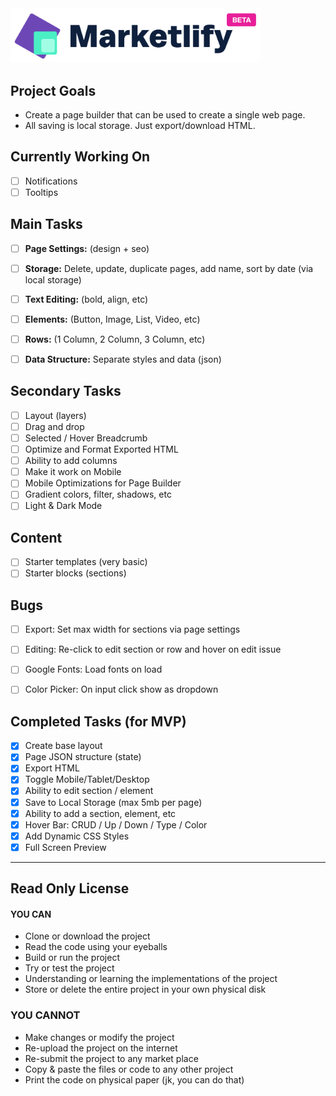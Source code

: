 <img src="/public/images/logo.png" width="400" />

## Project Goals

- Create a page builder that can be used to create a single web page.
- All saving is local storage. Just export/download HTML.

## Currently Working On

- [ ] Notifications
- [ ] Tooltips

## Main Tasks

- [ ] **Page Settings:** (design + seo)
- [ ] **Storage:** Delete, update, duplicate pages, add name, sort by date (via local storage)
- [ ] **Text Editing:** (bold, align, etc)
- [ ] **Elements:** (Button, Image, List, Video, etc)
- [ ] **Rows:** (1 Column, 2 Column, 3 Column, etc)
- [ ] **Data Structure:** Separate styles and data (json)


## Secondary Tasks

- [ ] Layout (layers)
- [ ] Drag and drop 
- [ ] Selected / Hover Breadcrumb
- [ ] Optimize and Format Exported HTML
- [ ] Ability to add columns
- [ ] Make it work on Mobile
- [ ] Mobile Optimizations for Page Builder
- [ ] Gradient colors, filter, shadows, etc
- [ ] Light & Dark Mode

## Content

- [ ] Starter templates (very basic)
- [ ] Starter blocks (sections)

## Bugs

- [ ] Export: Set max width for sections via page settings
- [ ] Editing: Re-click to edit section or row and hover on edit issue
- [ ] Google Fonts: Load fonts on load
- [ ] Color Picker: On input click show as dropdown


## Completed Tasks (for MVP)

- [x] Create base layout
- [x] Page JSON structure (state)
- [x] Export HTML
- [x] Toggle Mobile/Tablet/Desktop
- [x] Ability to edit section / element
- [x] Save to Local Storage (max 5mb per page)
- [x] Ability to add a section, element, etc
- [x] Hover Bar: CRUD / Up / Down / Type / Color
- [x] Add Dynamic CSS Styles
- [x] Full Screen Preview

---

## Read Only License

#### YOU CAN
- Clone or download the project
- Read the code using your eyeballs
- Build or run the project
- Try or test the project
- Understanding or learning the implementations of the project
- Store or delete the entire project in your own physical disk

### YOU CANNOT
- Make changes or modify the project
- Re-upload the project on the internet
- Re-submit the project to any market place
- Copy & paste the files or code to any other project
- Print the code on physical paper (jk, you can do that)
